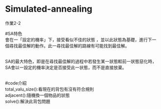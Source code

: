 # Simulated-annealing
作業2-2

#SA特色<br>
會在一「設定的機率」下，接受看似不佳的狀態 ，並以此狀態為基礎，進行下一個尋找最佳解的動作。此一尋找最佳解的路線有可能找到最佳解。<br><br>

SA的最大特色，即是在尋找最佳解的過程中若發生某一狀態較前一狀態惡化時，SA會以一設定的機率決定是否接受此一状態，而不是直接放棄。<br><br>

#code介紹<br>
total_valu_size():看現在的背包有沒有符合規則<br>
adjacent():隨機換一個物品的狀態<br>
solve():解決此背包問題
